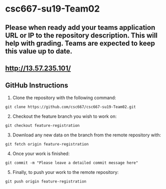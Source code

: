 # csc667-su19-Team02

## Please when ready add your teams application URL or IP to the repository description. This will help with grading. Teams are expected to keep this value up to date.

## http://13.57.235.101/

## GitHub Instructions

1. Clone the repository with the following command:

```
git clone https://github.com/csc667/csc667-su19-Team02.git
``` 

2. Checkout the feature branch you wish to work on:

```
git checkout feature-registration
``` 

3. Download any new data on the branch from the remote repository with:

```
git fetch origin feature-registration
```

4. Once your work is finished:

```
git commit -m "Please leave a detailed commit message here"
```

5. Finally, to push your work to the remote repository:

```
git push origin feature-registration
```
